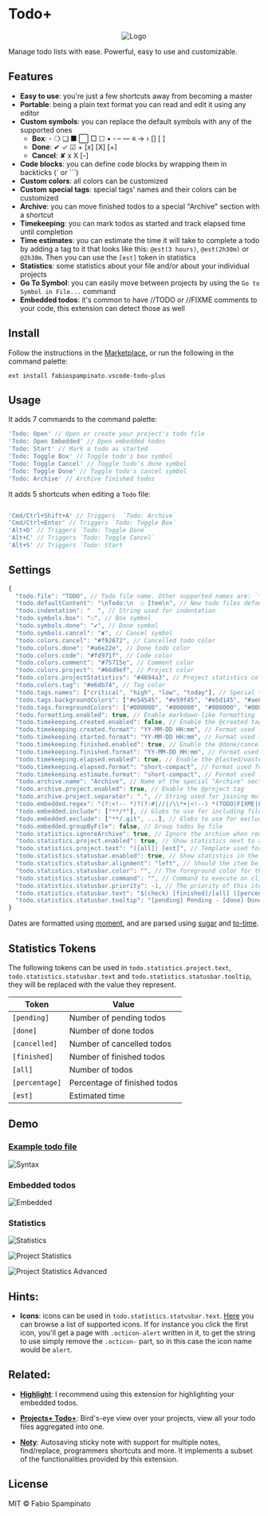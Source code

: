 # Todo+

<p align="center">
	<img src="https://raw.githubusercontent.com/fabiospampinato/vscode-todo-plus/master/resources/logo/logo-128x128.png" alt="Logo">
</p>

Manage todo lists with ease. Powerful, easy to use and customizable.

## Features

- **Easy to use**: you're just a few shortcuts away from becoming a master
- **Portable**: being a plain text format you can read and edit it using any editor
- **Custom symbols**: you can replace the default symbols with any of the supported ones
  - **Box**: - ❍ ❑ ■ ⬜ □ ☐ ▪ ▫ – — ≡ → › [] [ ]
  - **Done**: ✔ ✓ ☑ + [x] [X] [+]
  - **Cancel**: ✘ x X [-]
- **Code blocks**: you can define code blocks by wrapping them in backticks (` or ```)
- **Custom colors**: all colors can be customized
- **Custom special tags**: special tags' names and their colors can be customized
- **Archive**: you can move finished todos to a special "Archive" section with a shortcut
- **Timekeeping**: you can mark todos as started and track elapsed time until completion
- **Time estimates**: you can estimate the time it will take to complete a todo by adding a tag to it that looks like this: `@est(3 hours)`, `@est(2h30m)` or `@2h30m`. Then you can use the `[est]` token in statistics
- **Statistics**: some statistics about your file and/or about your individual projects
- **Go To Symbol**: you can easily move between projects by using the `Go to Symbol in File...` command
- **Embedded todos**: it's common to have //TODO or //FIXME comments to your code, this extension can detect those as well

## Install

Follow the instructions in the [Marketplace](https://marketplace.visualstudio.com/items?itemName=fabiospampinato.vscode-todo-plus), or run the following in the command palette:

```shell
ext install fabiospampinato.vscode-todo-plus
```

## Usage

It adds 7 commands to the command palette:

```js
'Todo: Open' // Open or create your project's todo file
'Todo: Open Embedded' // Open embedded todos
'Todo: Start' // Mark a todo as started
'Todo: Toggle Box' // Toggle todo's box symbol
'Todo: Toggle Cancel' // Toggle todo's done symbol
'Todo: Toggle Done' // Toggle todo's cancel symbol
'Todo: Archive' // Archive finished todos
```

It adds 5 shortcuts when editing a `Todo` file:

```js

'Cmd/Ctrl+Shift+A' // Triggers  `Todo: Archive`
'Cmd/Ctrl+Enter' // Triggers `Todo: Toggle Box`
'Alt+D' // Triggers `Todo: Toggle Done`
'Alt+C' // Triggers `Todo: Toggle Cancel`
'Alt+S' // Triggers `Todo: Start`
```

## Settings

```js
{
  "todo.file": "TODO", // Todo file name. Other supported names are: `*.todo`, `*.todos`, `*.task`, `*.tasks`, `*.taskpaper` and `todolist.txt`
  "todo.defaultContent": "\nTodo:\n  ☐ Item\n", // New todo files default content
  "todo.indentation": "  ", // String used for indentation
  "todo.symbols.box": "☐", // Box symbol
  "todo.symbols.done": "✔", // Done symbol
  "todo.symbols.cancel": "✘", // Cancel symbol
  "todo.colors.cancel": "#f92672", // Cancelled todo color
  "todo.colors.done": "#a6e22e", // Done todo color
  "todo.colors.code": "#fd971f", // Code color
  "todo.colors.comment": "#75715e", // Comment color
  "todo.colors.project": "#66d9ef", // Project color
  "todo.colors.projectStatistics": "#4694a3", // Project statistics color
  "todo.colors.tag": "#e6db74", // Tag color
  "todo.tags.names": ["critical", "high", "low", "today"], // Special tags' names
  "todo.tags.backgroundColors": ["#e54545", "#e59f45", "#e5d145", "#ae81ff"], // Special tags' background colors
  "todo.tags.foregroundColors": ["#000000", "#000000", "#000000", "#000000"], // Special tags' foreground colors
  "todo.formatting.enabled": true, // Enable markdown-like formatting
  "todo.timekeeping.created.enabled": false, // Enable the @created tag
  "todo.timekeeping.created.format": "YY-MM-DD HH:mm", // Format used for displaying time inside @created
  "todo.timekeeping.started.format": "YY-MM-DD HH:mm", // Format used for displaying time inside @started
  "todo.timekeeping.finished.enabled": true, // Enable the @done/cancelled tag. It's always enabled if you explicitly start a todo
  "todo.timekeeping.finished.format": "YY-MM-DD HH:mm", // Format used for displaying time inside @done/cancelled
  "todo.timekeeping.elapsed.enabled": true, // Enable the @lasted/wasted tag
  "todo.timekeeping.elapsed.format": "short-compact", // Format used for displaying time diff inside @lasted/waster
  "todo.timekeeping.estimate.format": "short-compact", // Format used for the `[est]` token
  "todo.archive.name": "Archive", // Name of the special "Archive" section
  "todo.archive.project.enabled": true, // Enable the @project tag
  "todo.archive.project.separator": ".", // String used for joining multiple projects
  "todo.embedded.regex": "(?:<!-- *)?(?:#|//|/\\*+|<!--) *(TODO|FIXME|FIX|BUG|UGLY|HACK|NOTE|IDEA|REVIEW|DEBUG|OPTIMIZE)(?: |:|\"|'|`|-->|$)", // Regex used for finding embedded todos, requires double escaping
  "todo.embedded.include": ["**/*"], // Globs to use for including files
  "todo.embedded.exclude": ["**/.git", ...], // Globs to use for excluding files
  "todo.embedded.groupByFile": false, // Group todos by file
  "todo.statistics.ignoreArchive": true, // Ignore the archive when rendering statistics
  "todo.statistics.project.enabled": true, // Show statistics next to a project
  "todo.statistics.project.text": "([all]) [est]", // Template used for rendering the text
  "todo.statistics.statusbar.enabled": true, // Show statistics in the statusbar
  "todo.statistics.statusbar.alignment": "left", // Should the item be placed to the left or right?
  "todo.statistics.statusbar.color": "", // The foreground color for this item
  "todo.statistics.statusbar.command": "", // Command to execute on click
  "todo.statistics.statusbar.priority": -1, // The priority of this item. Higher value means the item should be shown more to the left
  "todo.statistics.statusbar.text": "$(check) [finished]/[all] ([percentage]%)", // Template used for rendering the text
  "todo.statistics.statusbar.tooltip": "[pending] Pending - [done] Done - [cancelled] Cancelled" // Template used for rendering the tooltip
}
```

Dates are formatted using [moment](https://momentjs.com/docs/#/displaying/format), and are parsed using [sugar](https://sugarjs.com) and [to-time](https://www.npmjs.com/package/to-time).

## Statistics Tokens

The following tokens can be used in `todo.statistics.project.text`, `todo.statistics.statusbar.text` and `todo.statistics.statusbar.tooltip`, they will be replaced with the value they represent.

| Token          | Value                        |
|----------------|------------------------------|
| `[pending]`    | Number of pending todos      |
| `[done]`       | Number of done todos         |
| `[cancelled]`  | Number of cancelled todos    |
| `[finished]`   | Number of finished todos     |
| `[all]`        | Number of todos              |
| `[percentage]` | Percentage of finished todos |
| `[est]`        | Estimated time               |

## Demo

### [Example todo file](https://github.com/fabiospampinato/vscode-todo-plus/blob/master/resources/readme.todo)

![Syntax](resources/demo/syntax.png)

### Embedded todos

![Embedded](resources/demo/embedded.gif)

### Statistics

![Statistics](resources/demo/statistics.png)

![Project Statistics](resources/demo/project_statistics.png)

![Project Statistics Advanced](resources/demo/project_statistics_adv.gif)

## Hints:

- **Icons**: icons can be used in `todo.statistics.statusbar.text`. [Here](https://octicons.github.com/) you can browse a list of supported icons. If for instance you click the first icon, you'll get a page with `.octicon-alert` written in it, to get the string to use simply remove the `.octicon-` part, so in this case the icon name would be `alert`.

## Related:

- **[Highlight](https://marketplace.visualstudio.com/items?itemName=fabiospampinato.vscode-highlight)**: I recommend using this extension for highlighting your embedded todos.

- **[Projects+ Todo+](https://marketplace.visualstudio.com/items?itemName=fabiospampinato.vscode-projects-plus-todo-plus)**: Bird's-eye view over your projects, view all your todo files aggregated into one.

- **[Noty](https://github.com/fabiospampinato/noty)**: Autosaving sticky note with support for multiple notes, find/replace, programmers shortcuts and more. It implements a subset of the functionalities provided by this extension.

## License

MIT © Fabio Spampinato
